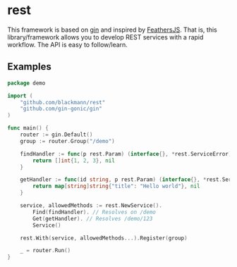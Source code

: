 # rest

This framework is based on [gin](https://github.com/gin-gonic/gin) and inspired
by [FeathersJS](https://github.com/feathersjs/feathers). That is, this library/framework allows you to develop REST
services with a rapid workflow. The API is easy to follow/learn.

## Examples

```go
package demo

import (
	"github.com/blackmann/rest"
	"github.com/gin-gonic/gin"
)

func main() {
	router := gin.Default()
	group := router.Group("/demo")

	findHandler := func(p rest.Param) (interface{}, *rest.ServiceError) {
		return []int{1, 2, 3}, nil
	}

	getHandler := func(id string, p rest.Param) (interface{}, *rest.ServiceError) {
		return map[string]string{"title": "Hello world"}, nil
	}

	service, allowedMethods := rest.NewService().
		Find(findHandler). // Resolves on /demo
		Get(getHandler). // Resolves /demo/123
		Service()

	rest.With(service, allowedMethods...).Register(group)

	_ = router.Run()
}

```
